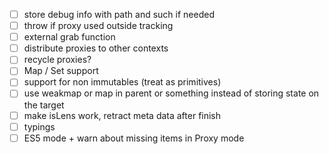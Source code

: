 

* [ ] store debug info with path and such if needed
* [ ] throw if proxy used outside tracking
* [ ] external grab function
* [ ] distribute proxies to other contexts
* [ ] recycle proxies?
* [ ] Map / Set support
* [ ] support for non immutables (treat as primitives)
* [ ] use weakmap or map in parent or something instead of storing state on the target
* [ ] make isLens work, retract meta data after finish
* [ ] typings
* [ ] ES5 mode + warn about missing items in Proxy mode
